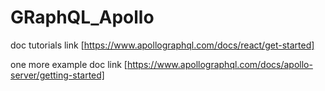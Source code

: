 # GRaphQL_Apollo
doc tutorials link [https://www.apollographql.com/docs/react/get-started]


one more example doc link 
[https://www.apollographql.com/docs/apollo-server/getting-started]